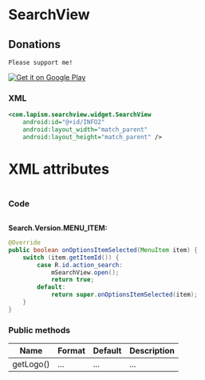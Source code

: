 # SearchView

## Donations

`Please support me!`

<a href="https://www.paypal.me/lapism">
  <img alt="Get it on Google Play"
       src="https://github.com/lapism/SearchView-SearchBar/blob/master/images/donate.png" />
</a>

### XML
```xml
<com.lapism.searchview.widget.SearchView
    android:id="@+id/INFO2"
    android:layout_width="match_parent"
    android:layout_height="match_parent" />
```

# XML attributes
```xml


```

### Code
```java


```

**Search.Version.MENU_ITEM:**
```java
@Override
public boolean onOptionsItemSelected(MenuItem item) {
    switch (item.getItemId()) {
        case R.id.action_search:
            mSearchView.open();
            return true;
        default:
            return super.onOptionsItemSelected(item);
    }
}
```

### Public methods
| Name | Format | Default | Description
| ------ | ------ |  ------ |------ |
| getLogo() | ... | ... | ...